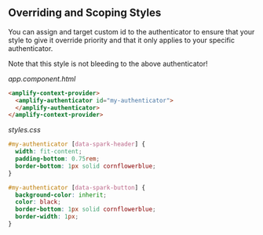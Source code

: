 ## Overriding and Scoping Styles

You can assign and target custom id to the authenticator to ensure that your style to give it override priority and that it only applies to your specific authenticator. 

Note that this style is not bleeding to the above authenticator!

_app.component.html_

```html
<amplify-context-provider>
  <amplify-authenticator id="my-authenticator">
  </amplify-authenticator>
</amplify-context-provider>
```

_styles.css_

```css
#my-authenticator [data-spark-header] {
  width: fit-content;
  padding-bottom: 0.75rem;
  border-bottom: 1px solid cornflowerblue;
}

#my-authenticator [data-spark-button] {
  background-color: inherit;
  color: black;
  border-bottom: 1px solid cornflowerblue;
  border-width: 1px;
}
```

<br />
